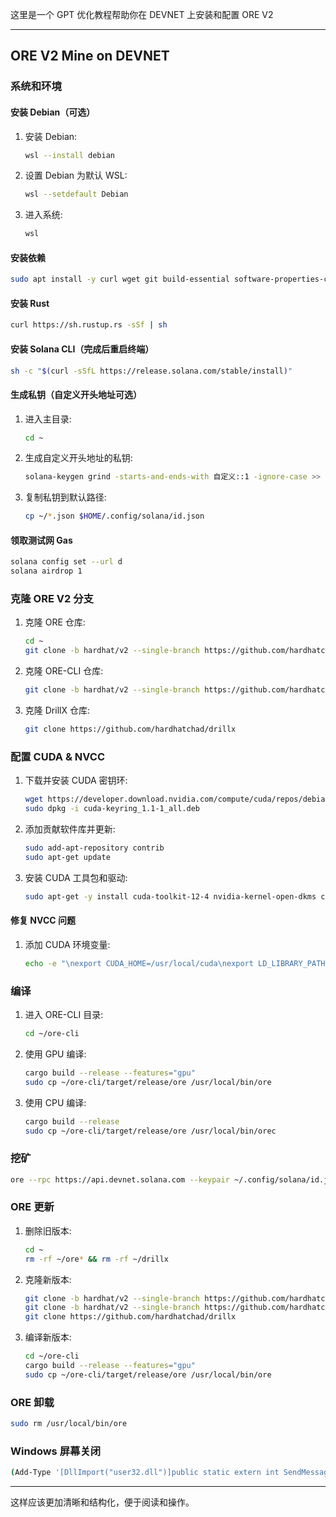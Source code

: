这里是一个 GPT 优化教程帮助你在 DEVNET 上安装和配置 ORE V2

---

## ORE V2 Mine on DEVNET

### 系统和环境

#### 安装 Debian（可选）

1. 安装 Debian:
    ```sh
    wsl --install debian
    ```

2. 设置 Debian 为默认 WSL:
    ```sh
    wsl --setdefault Debian
    ```

3. 进入系统:
    ```sh
    wsl
    ```

#### 安装依赖

```sh
sudo apt install -y curl wget git build-essential software-properties-common
```

#### 安装 Rust

```sh
curl https://sh.rustup.rs -sSf | sh
```

#### 安装 Solana CLI（完成后重启终端）

```sh
sh -c "$(curl -sSfL https://release.solana.com/stable/install)"
```

#### 生成私钥（自定义开头地址可选）

1. 进入主目录:
    ```sh
    cd ~
    ```

2. 生成自定义开头地址的私钥:
    ```sh
    solana-keygen grind -starts-and-ends-with 自定义::1 -ignore-case >> seed.txt
    ```

3. 复制私钥到默认路径:
    ```sh
    cp ~/*.json $HOME/.config/solana/id.json
    ```

#### 领取测试网 Gas

```sh
solana config set --url d
solana airdrop 1
```

### 克隆 ORE V2 分支

1. 克隆 ORE 仓库:
    ```sh
    cd ~
    git clone -b hardhat/v2 --single-branch https://github.com/hardhatchad/ore
    ```

2. 克隆 ORE-CLI 仓库:
    ```sh
    git clone -b hardhat/v2 --single-branch https://github.com/hardhatchad/ore-cli
    ```

3. 克隆 DrillX 仓库:
    ```sh
    git clone https://github.com/hardhatchad/drillx
    ```

### 配置 CUDA & NVCC

1. 下载并安装 CUDA 密钥环:
    ```sh
    wget https://developer.download.nvidia.com/compute/cuda/repos/debian12/x86_64/cuda-keyring_1.1-1_all.deb
    sudo dpkg -i cuda-keyring_1.1-1_all.deb
    ```

2. 添加贡献软件库并更新:
    ```sh
    sudo add-apt-repository contrib
    sudo apt-get update
    ```

3. 安装 CUDA 工具包和驱动:
    ```sh
    sudo apt-get -y install cuda-toolkit-12-4 nvidia-kernel-open-dkms cuda-drivers
    ```

#### 修复 NVCC 问题

1. 添加 CUDA 环境变量:
    ```sh
    echo -e "\nexport CUDA_HOME=/usr/local/cuda\nexport LD_LIBRARY_PATH=\$LD_LIBRARY_PATH:/usr/local/cuda/lib64:/usr/local/cuda/extras/CUPTI/lib64\nexport PATH=\$PATH:\$CUDA_HOME/bin" >> ~/.bashrc
    ```

### 编译

1. 进入 ORE-CLI 目录:
    ```sh
    cd ~/ore-cli
    ```

2. 使用 GPU 编译:
    ```sh
    cargo build --release --features="gpu"
    sudo cp ~/ore-cli/target/release/ore /usr/local/bin/ore
    ```

3. 使用 CPU 编译:
    ```sh
    cargo build --release
    sudo cp ~/ore-cli/target/release/ore /usr/local/bin/orec
    ```

### 挖矿

```sh
ore --rpc https://api.devnet.solana.com --keypair ~/.config/solana/id.json mine --buffer-time 2
```

### ORE 更新

1. 删除旧版本:
    ```sh
    cd ~
    rm -rf ~/ore* && rm -rf ~/drillx
    ```

2. 克隆新版本:
    ```sh
    git clone -b hardhat/v2 --single-branch https://github.com/hardhatchad/ore
    git clone -b hardhat/v2 --single-branch https://github.com/hardhatchad/ore-cli
    git clone https://github.com/hardhatchad/drillx
    ```

3. 编译新版本:
    ```sh
    cd ~/ore-cli
    cargo build --release --features="gpu"
    sudo cp ~/ore-cli/target/release/ore /usr/local/bin/ore
    ```

### ORE 卸载

```sh
sudo rm /usr/local/bin/ore
```

### Windows 屏幕关闭

```sh
(Add-Type '[DllImport("user32.dll")]public static extern int SendMessage(int hWnd, int hMsg, int wParam, int lParam);' -Name a -Pas)::SendMessage(-1,0x0112,0xF170,2)
```

---

这样应该更加清晰和结构化，便于阅读和操作。
